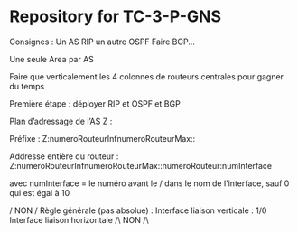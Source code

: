 # Repository for TC-3-P-GNS

Consignes :
Un AS RIP un autre OSPF
Faire BGP...

Une seule Area par AS

Faire que verticalement les 4 colonnes de routeurs centrales pour gagner du temps

Première étape : déployer RIP et OSPF et BGP



Plan d’adressage de l’AS Z :

Préfixe :
Z:numeroRouteurInfnumeroRouteurMax::

Addresse entière du routeur :
Z:numeroRouteurInfnumeroRouteurMax::numeroRouteur:numInterface

avec numInterface = le numéro avant le / dans le nom de l'interface, sauf 0 qui est égal à 10




\/ NON \/
Règle générale (pas absolue) :
Interface liaison verticale : 1/0
Interface liaison horizontale
/\ NON /\
